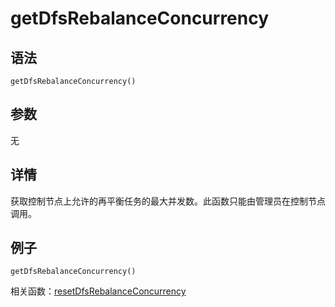 # getDfsRebalanceConcurrency

## 语法

`getDfsRebalanceConcurrency()`

## 参数

无

## 详情

获取控制节点上允许的再平衡任务的最大并发数。此函数只能由管理员在控制节点调用。

## 例子

```
getDfsRebalanceConcurrency()
```

相关函数：[resetDfsRebalanceConcurrency](../r/resetDfsRebalanceConcurrency.html)

